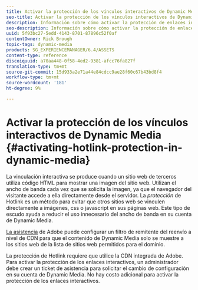 ```yaml
---
title: Activar la protección de los vínculos interactivos de Dynamic Media
seo-title: Activar la protección de los vínculos interactivos de Dynamic Media
description: Información sobre cómo activar la protección de enlaces interactivos en Dynamic Media.
seo-description: Información sobre cómo activar la protección de enlaces interactivos en Dynamic Media.
uuid: 5f93bc27-5edd-4143-8701-87896c52f0af
contentOwner: Rick Brough
topic-tags: dynamic-media
products: SG_EXPERIENCEMANAGER/6.4/ASSETS
content-type: reference
discoiquuid: a70aa448-0f58-4ed2-9381-afcc76fa827f
translation-type: tm+mt
source-git-commit: 15d933a2e71a44e84cdcc9ae28f60c67b43bd8f4
workflow-type: tm+mt
source-wordcount: '181'
ht-degree: 9%

---
```



# Activar la protección de los vínculos interactivos de Dynamic Media {#activating-hotlink-protection-in-dynamic-media}

La vinculación interactiva se produce cuando un sitio web de terceros utiliza código HTML para mostrar una imagen del sitio web. Utilizan el ancho de banda cada vez que se solicita la imagen, ya que el navegador del visitante accede a ella directamente desde el servidor. La *protección* de Hotlink es un método para evitar que otros sitios web se vinculen directamente a imágenes, css o javascript en sus páginas web. Este tipo de escudo ayuda a reducir el uso innecesario del ancho de banda en su cuenta de Dynamic Media.

[La asistencia](https://helpx.adobe.com/support.html) de Adobe puede configurar un filtro de remitente del reenvío a nivel de CDN para que el contenido de Dynamic Media solo se muestre a los sitios web de la lista de sitios web permitidos para el dominio.

La protección de Hotlink requiere que utilice la CDN integrada de Adobe. Para activar la protección de los enlaces interactivos, un administrador debe crear un ticket de asistencia para solicitar el cambio de configuración en su cuenta de Dynamic Media. No hay costo adicional para activar la protección de los enlaces interactivos.
